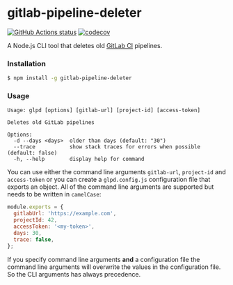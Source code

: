 # gitlab-pipeline-deleter

[![GitHub Actions status](https://github.com/screendriver/gitlab-pipeline-deleter/workflows/CI/badge.svg)](https://github.com/screendriver/gitlab-pipeline-deleter/actions)
[![codecov](https://codecov.io/gh/screendriver/gitlab-pipeline-deleter/branch/main/graph/badge.svg)](https://codecov.io/gh/screendriver/gitlab-pipeline-deleter)

A Node.js CLI tool that deletes old [GitLab CI](https://docs.gitlab.com/ee/ci/) pipelines.

### Installation

```sh
$ npm install -g gitlab-pipeline-deleter
```

### Usage

```
Usage: glpd [options] [gitlab-url] [project-id] [access-token]

Deletes old GitLab pipelines

Options:
  -d --days <days>  older than days (default: "30")
  --trace           show stack traces for errors when possible (default: false)
  -h, --help        display help for command
```

You can use either the command line arguments `gitlab-url`, `project-id` and `access-token` or you can create a `glpd.config.js` configuration file that exports an object. All of the command line arguments are supported but needs to be written in `camelCase`:

```js
module.exports = {
  gitlabUrl: 'https://example.com',
  projectId: 42,
  accessToken: '<my-token>',
  days: 30,
  trace: false,
};
```

If you specify command line arguments **and** a configuration file the command line arguments will overwrite the values in the configuration file. So the CLI arguments has always precedence.
